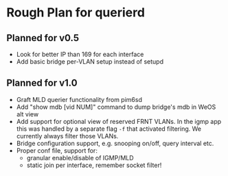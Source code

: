 Rough Plan for querierd
=======================

Planned for v0.5
----------------

 - Look for better IP than 169 for each interface
 - Add basic bridge per-VLAN setup instead of setupd


Planned for v1.0
----------------

 - Graft MLD querier functionality from pim6sd
 - Add "show mdb [vid NUM]" command to dump bridge's mdb in WeOS alt view
 - Add support for optional view of reserved FRNT VLANs.  In the igmp app
   this was handled by a separate flag `-f` that activated filtering.  We
   currently always filter those VLANs.
 - Bridge configuration support, e.g. snooping on/off, query interval etc.
 - Proper conf file, support for:
   - granular enable/disable of IGMP/MLD
   - static join per interface, remember socket filter!

